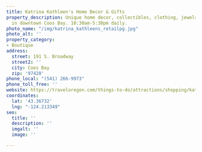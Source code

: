 ```yaml
---
title: Katrina Kathleen's Home Decor & Gifts
property_description: Unique home decor, collectibles, clothing, jewelry & more. Located
  in downtown Coos Bay. 10:30am-5:30pm daily.
photo_name: "/img/katrina_kathleens_retailpg.jpg"
photo_alt: ''
property_category:
- Boutique
address:
  street: 191 S. Broadway
  street2: ''
  city: Coos Bay
  zip: '97420'
phone_local: "(541) 266-9973"
phone_toll_free: ''
website: https://traveloregon.com/things-to-do/attractions/shopping/katrina-kathleens-home-decor-gifts/
coordinates:
  lat: '43.36732'
  lng: "-124.213349"
seo:
  title: ''
  description: ''
  imgalt: ''
  image: ''

---
```

